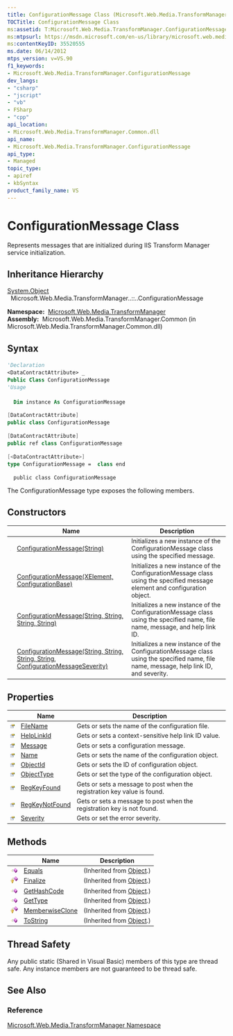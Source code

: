 ```yaml
---
title: ConfigurationMessage Class (Microsoft.Web.Media.TransformManager)
TOCTitle: ConfigurationMessage Class
ms:assetid: T:Microsoft.Web.Media.TransformManager.ConfigurationMessage
ms:mtpsurl: https://msdn.microsoft.com/en-us/library/microsoft.web.media.transformmanager.configurationmessage(v=VS.90)
ms:contentKeyID: 35520555
ms.date: 06/14/2012
mtps_version: v=VS.90
f1_keywords:
- Microsoft.Web.Media.TransformManager.ConfigurationMessage
dev_langs:
- "csharp"
- "jscript"
- "vb"
- FSharp
- "cpp"
api_location:
- Microsoft.Web.Media.TransformManager.Common.dll
api_name:
- Microsoft.Web.Media.TransformManager.ConfigurationMessage
api_type:
- Managed
topic_type:
- apiref
- kbSyntax
product_family_name: VS
---
```


# ConfigurationMessage Class

Represents messages that are initialized during IIS Transform Manager service initialization.

## Inheritance Hierarchy

[System.Object](https://msdn.microsoft.com/library/e5kfa45b)  
  Microsoft.Web.Media.TransformManager..::..ConfigurationMessage  

**Namespace:**  [Microsoft.Web.Media.TransformManager](microsoft-web-media-transformmanager-namespace.md)  
**Assembly:**  Microsoft.Web.Media.TransformManager.Common (in Microsoft.Web.Media.TransformManager.Common.dll)

## Syntax

```vb
'Declaration
<DataContractAttribute> _
Public Class ConfigurationMessage
'Usage

  Dim instance As ConfigurationMessage
```

```csharp
[DataContractAttribute]
public class ConfigurationMessage
```

```cpp
[DataContractAttribute]
public ref class ConfigurationMessage
```

``` fsharp
[<DataContractAttribute>]
type ConfigurationMessage =  class end
```

```jscript
  public class ConfigurationMessage
```

The ConfigurationMessage type exposes the following members.

## Constructors

||Name|Description|
|--- |--- |--- |
|![Public method](images/Hh125771.pubmethod(en-us,VS.90).gif "Public method")|[ConfigurationMessage(String)](configurationmessage-constructor-string-microsoft-web-media-transformmanager.md)|Initializes a new instance of the ConfigurationMessage class using the specified message.|
|![Public method](images/Hh125771.pubmethod(en-us,VS.90).gif "Public method")|[ConfigurationMessage(XElement, ConfigurationBase)](configurationmessage-constructor-xelement-configurationbase-microsoft-web-media-transformmanager.md)|Initializes a new instance of the ConfigurationMessage class using the specified message element and configuration object.|
|![Public method](images/Hh125771.pubmethod(en-us,VS.90).gif "Public method")|[ConfigurationMessage(String, String, String, String)](configurationmessage-constructor-string-string-string-string-microsoft-web-media-transformmanager.md)|Initializes a new instance of the ConfigurationMessage class using the specified name, file name, message, and help link ID.|
|![Public method](images/Hh125771.pubmethod(en-us,VS.90).gif "Public method")|[ConfigurationMessage(String, String, String, String, ConfigurationMessageSeverity)](configurationmessage-constructor-string-string-string-string-configurationmessageseverity-microsoft-web-media-transformmanager.md)|Initializes a new instance of the ConfigurationMessage class using the specified name, file name, message, help link ID, and severity.|

## Properties

||Name|Description|
|--- |--- |--- |
|![Public property](images/Hh125762.pubproperty(en-us,VS.90).gif "Public property")|[FileName](configurationmessage-filename-property-microsoft-web-media-transformmanager.md)|Gets or sets the name of the configuration file.|
|![Public property](images/Hh125762.pubproperty(en-us,VS.90).gif "Public property")|[HelpLinkId](configurationmessage-helplinkid-property-microsoft-web-media-transformmanager.md)|Gets or sets a context-sensitive help link ID value.|
|![Public property](images/Hh125762.pubproperty(en-us,VS.90).gif "Public property")|[Message](configurationmessage-message-property-microsoft-web-media-transformmanager.md)|Gets or sets a configuration message.|
|![Public property](images/Hh125762.pubproperty(en-us,VS.90).gif "Public property")|[Name](configurationmessage-name-property-microsoft-web-media-transformmanager.md)|Gets or sets the name of the configuration object.|
|![Public property](images/Hh125762.pubproperty(en-us,VS.90).gif "Public property")|[ObjectId](configurationmessage-objectid-property-microsoft-web-media-transformmanager.md)|Gets or sets the ID of configuration object.|
|![Public property](images/Hh125762.pubproperty(en-us,VS.90).gif "Public property")|[ObjectType](configurationmessage-objecttype-property-microsoft-web-media-transformmanager.md)|Gets or set the type of the configuration object.|
|![Public property](images/Hh125762.pubproperty(en-us,VS.90).gif "Public property")|[RegKeyFound](configurationmessage-regkeyfound-property-microsoft-web-media-transformmanager.md)|Gets or sets a message to post when the registration key value is found.|
|![Public property](images/Hh125762.pubproperty(en-us,VS.90).gif "Public property")|[RegKeyNotFound](configurationmessage-regkeynotfound-property-microsoft-web-media-transformmanager.md)|Gets or sets a message to post when the registration key is not found.|
|![Public property](images/Hh125762.pubproperty(en-us,VS.90).gif "Public property")|[Severity](configurationmessage-severity-property-microsoft-web-media-transformmanager.md)|Gets or set the error severity.|

## Methods

||Name|Description|
|--- |--- |--- |
|![Public method](images/Hh125771.pubmethod(en-us,VS.90).gif "Public method")|[Equals](https://msdn.microsoft.com/library/bsc2ak47)|(Inherited from [Object](https://msdn.microsoft.com/library/e5kfa45b).)|
|![Protected method](images/Hh125771.protmethod(en-us,VS.90).gif "Protected method")|[Finalize](https://msdn.microsoft.com/library/4k87zsw7)|(Inherited from [Object](https://msdn.microsoft.com/library/e5kfa45b).)|
|![Public method](images/Hh125771.pubmethod(en-us,VS.90).gif "Public method")|[GetHashCode](https://msdn.microsoft.com/library/zdee4b3y)|(Inherited from [Object](https://msdn.microsoft.com/library/e5kfa45b).)|
|![Public method](images/Hh125771.pubmethod(en-us,VS.90).gif "Public method")|[GetType](https://msdn.microsoft.com/library/dfwy45w9)|(Inherited from [Object](https://msdn.microsoft.com/library/e5kfa45b).)|
|![Protected method](images/Hh125771.protmethod(en-us,VS.90).gif "Protected method")|[MemberwiseClone](https://msdn.microsoft.com/library/57ctke0a)|(Inherited from [Object](https://msdn.microsoft.com/library/e5kfa45b).)|
|![Public method](images/Hh125771.pubmethod(en-us,VS.90).gif "Public method")|[ToString](https://msdn.microsoft.com/library/7bxwbwt2)|(Inherited from [Object](https://msdn.microsoft.com/library/e5kfa45b).)|

## Thread Safety

Any public static (Shared in Visual Basic) members of this type are thread safe. Any instance members are not guaranteed to be thread safe.

## See Also

### Reference

[Microsoft.Web.Media.TransformManager Namespace](microsoft-web-media-transformmanager-namespace.md)

